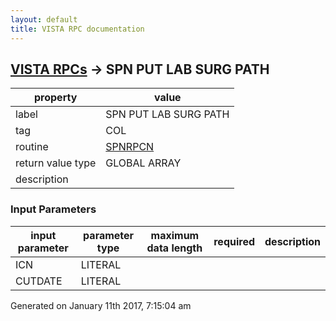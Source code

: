 ```yaml
---
layout: default
title: VISTA RPC documentation
---
```




## [VISTA RPCs](TableOfContent.md) &#8594; SPN PUT LAB SURG PATH 

 property | value 
--- | --- 
 label | SPN PUT LAB SURG PATH
 tag | COL
 routine | [SPNRPCN](http://code.osehra.org/dox/Routine_SPNRPCN_source.html)
 return value type | GLOBAL ARRAY
 description | 

### Input Parameters

| input parameter | parameter type | maximum data length | required | description | 
| --- | --- | --- | --- | --- | 
| ICN | LITERAL |  |  |  | 
| CUTDATE | LITERAL |  |  |  | 




 Generated on January 11th 2017, 7:15:04 am
